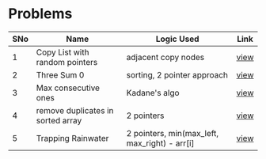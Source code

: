 # Problems

SNo | Name | Logic Used | Link |
----|------|------------|------|
1 | Copy List with random pointers | adjacent copy nodes | [view](clone_list.cpp)
2 | Three Sum 0 | sorting, 2 pointer approach | [view](Three_sum.cpp)
3 | Max consecutive ones | Kadane's algo | [view](max_consecutive_ones.cpp)
4 | remove duplicates in sorted array | 2 pointers | [view](remove_duplicates_sorted.cpp)
5 | Trapping Rainwater | 2 pointers, min(max_left, max_right) - arr[i] | [view](trapping_rainwater.cpp)